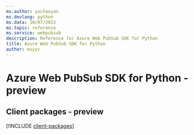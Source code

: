 ```yaml
---
ms.author: yuchaoyan
ms.devlang: python
ms.data: 10/07/2022
ms.topic: reference
ms.service: webpubsub
description: Reference for Azure Web PubSub SDK for Python
title: Azure Web PubSub SDK for Python
author: msyyc
---
```

# Azure Web PubSub SDK for Python - preview

## Client packages - preview
[!INCLUDE [client-packages](web-pubsub-client-index.md)]